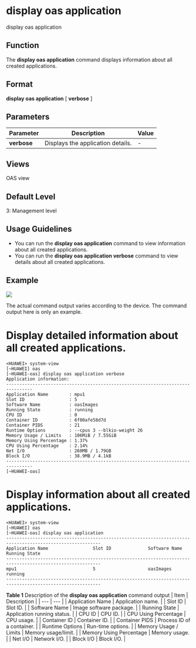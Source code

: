 display oas application
=======================

display oas application

Function
--------



The **display oas application** command displays information about all created applications.




Format
------

**display oas application** [ **verbose** ]


Parameters
----------

| Parameter | Description | Value |
| --- | --- | --- |
| **verbose** | Displays the application details. | - |



Views
-----

OAS view


Default Level
-------------

3: Management level


Usage Guidelines
----------------

* You can run the **display oas application** command to view information about all created applications.
* You can run the **display oas application verbose** command to view details about all created applications.

Example
-------

![](../public_sys-resources/note_3.0-en-us.png) 

The actual command output varies according to the device. The command output here is only an example.


# Display detailed information about all created applications.
```
<HUAWEI> system-view
[~HUAWEI] oas
[~HUAWEI-oas] display oas application verbose
Application information:
--------------------------------------------------------------------------------
Application Name        : mpu1
Slot ID                 : 5
Software Name           : oasImages
Running State           : running
CPU ID                  : 0
Container ID            : 6f00afe58d7d
Container PIDS          : 21
Runtime Options         : --cpus 3 --blkio-weight 26
Memory Usage / Limits   : 106MiB / 7.55GiB
Memory Using Percentage : 1.37%
CPU Using Percentage    : 2.14%
Net I/O                 : 260MB / 1.79GB
Block I/O               : 38.9MB / 4.1kB
--------------------------------------------------------------------------------
[~HUAWEI-oas]

```

# Display information about all created applications.
```
<HUAWEI> system-view
[~HUAWEI] oas
[~HUAWEI-oas] display oas application
----------------------------------------------------------------------------------------------------------
Application Name                 Slot ID              Software Name                    Running State
----------------------------------------------------------------------------------------------------------
mpu1                             5                    oasImages                        running
----------------------------------------------------------------------------------------------------------

```

**Table 1** Description of the **display oas application** command output
| Item | Description |
| --- | --- |
| Application Name | Application name. |
| Slot ID | Slot ID. |
| Software Name | Image software package. |
| Running State | Application running status. |
| CPU ID | CPU ID. |
| CPU Using Percentage | CPU usage. |
| Container ID | Container ID. |
| Container PIDS | Process ID of a container. |
| Runtime Options | Run-time options. |
| Memory Usage / Limits | Memory usage/limit. |
| Memory Using Percentage | Memory usage. |
| Net I/O | Network I/O. |
| Block I/O | Block I/O. |